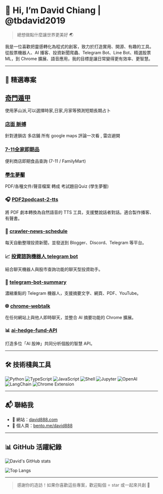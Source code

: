 # 👋 Hi, I’m David Chiang | @tbdavid2019

> 總想做點什麼讓世界更美好 🌏

我是一位喜歡把靈感轉化為程式的創客，致力於打造實用、開源、有趣的工具。  
從股票機器人、AI 播客、投資新聞爬蟲、Telegram Bot、Line Bot、精選股票ML，到 Chrome 擴展、語音應用，我的目標是讓日常變得更有效率、更智慧。

---

## 🚀 精選專案

## [奇門遁甲](https://qi.david888.com/)
使用茅山派,可以選擇時家,日家,月家等預測短期長期占卜

### [店面 脈搏](https://huggingface.co/spaces/tbdavid2019/store-pulse) 
針對連鎖店 多店鋪 所有 google maps 評論一次看 , 雷店避開

### [7-11全家即期品](https://github.com/tbdavid2019/taiwan-7-11)
便利商店即期食品查詢 (7-11 / FamilyMart)

### [學生夢靨](https://github.com/tbdavid2019/pdf2quiz)
PDF/各種文件/聲音檔案 轉成 考試題目Quiz (學生夢靨)

### 🎧 [PDF2podcast-2-tts](https://github.com/tbdavid2019/PDF2podcast-2-tts)
將 PDF 劇本轉換為自然語音的 TTS 工具，支援雙說話者對話。適合製作播客、有聲書。

### 📰 [crawler-news-schedule](https://github.com/tbdavid2019/crawler-news-schedule)
每天自動整理投資新聞，並發送到 Blogger、Discord、Telegram 等平台。

### 📈 [投資諮詢機器人 telegram bot](https://github.com/tbdavid2019/telegram-bot-stock2)
結合聊天機器人與股市查詢功能的聊天型投資助手。

### 🤖 [telegram-bot-summary](https://github.com/tbdavid2019/telegram-bot-summary)
濃縮重點的 Telegram 機器人，支援摘要文字、網頁、PDF、YouTube。

### 🌐 [chrome-webtalk](https://github.com/tbdavid2019/chrome-webtalk)
在任何網站上與他人即時聊天，並整合 AI 摘要功能的 Chrome 擴展。

### 📊 [ai-hedge-fund-API](https://github.com/tbdavid2019/ai-hedge-fund-API)
打造多位「AI 股神」共同分析個股的智慧 API。

---

## 🛠 技術棧與工具

![Python](https://img.shields.io/badge/Python-3776AB?style=flat&logo=python&logoColor=white)
![TypeScript](https://img.shields.io/badge/TypeScript-3178c6?style=flat&logo=typescript&logoColor=white)
![JavaScript](https://img.shields.io/badge/JavaScript-f7df1e?style=flat&logo=javascript&logoColor=black)
![Shell](https://img.shields.io/badge/Shell-89e051?style=flat&logo=gnu-bash&logoColor=black)
![Jupyter](https://img.shields.io/badge/Jupyter-F37626?style=flat&logo=jupyter&logoColor=white)
![OpenAI](https://img.shields.io/badge/OpenAI-412991?style=flat&logo=openai&logoColor=white)
![LangChain](https://img.shields.io/badge/LangChain-00b4b6?style=flat&logo=chainlink&logoColor=white)
![Chrome Extension](https://img.shields.io/badge/Chrome_Extension-4285F4?style=flat&logo=google-chrome&logoColor=white)

---

## 📬 聯絡我

- 🔗 網站：[david888.com](https://david888.com)
- 🧋 個人頁：[bento.me/david888](https://bento.me/david888)


---

## 📊 GitHub 活躍紀錄

![David's GitHub stats](https://github-readme-stats.vercel.app/api?username=tbdavid2019&show_icons=true&theme=radical&count_private=true&include_all_commits=true&cache_seconds=86400)

![Top Langs](https://github-readme-stats.vercel.app/api/top-langs/?username=tbdavid2019&layout=compact&theme=radical&cache_seconds=86400)



---

> 感謝你的造訪！如果你喜歡這些專案，歡迎點個 ⭐️ star 或一起來共創 🚀
